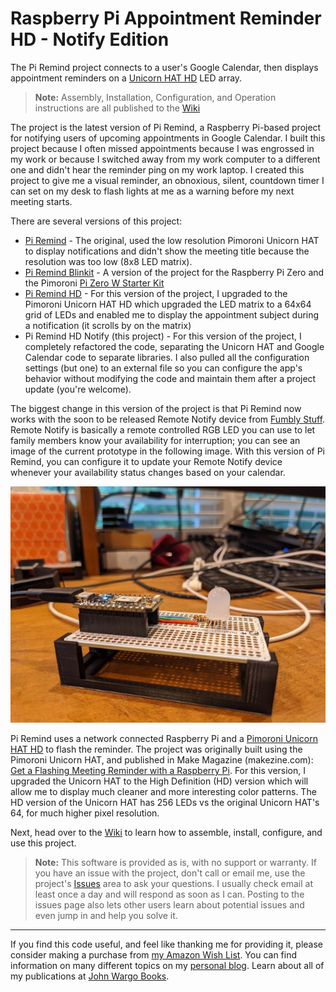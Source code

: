 # Raspberry Pi Appointment Reminder HD - Notify Edition

The Pi Remind project connects to a user's Google Calendar, then displays appointment reminders on a [Unicorn HAT HD](https://shop.pimoroni.com/products/unicorn-hat-hd) LED array.

> **Note:** Assembly, Installation, Configuration, and Operation instructions are all published to the [Wiki](https://github.com/johnwargo/pi-remind-hd-notify/wiki)

The project is the latest version of Pi Remind, a Raspberry Pi-based project for notifying users of upcoming appointments in Google Calendar. I built this project because I often missed appointments because I was engrossed in my work or because I switched away from my work computer to a different one and didn't hear the reminder ping on my work laptop. I created this project to give me a visual reminder, an obnoxious, silent, countdown timer I can set on my desk to flash lights at me as a warning before my next meeting starts.

There are several versions of this project:

+ [Pi Remind](https://github.com/johnwargo/pi-remind) - The original, used the low resolution Pimoroni Unicorn HAT to display notifications and didn't show the meeting title because the resolution was too low (8x8 LED matrix).
+ [Pi Remind Blinkit](https://github.com/johnwargo/pi-remind-zero-blinkt) - A version of the project for the Raspberry Pi Zero and the Pimoroni [Pi Zero W Starter Kit](https://shop.pimoroni.com/products/pi-zero-w-starter-kit)
+ [Pi Remind HD](https://github.com/johnwargo/pi-remind-hd) - For this version of the project, I upgraded to the Pimoroni Unicorn HAT HD which upgraded the LED matrix to a 64x64 grid of LEDs and enabled me to display the appointment subject during a notification (it scrolls by on the matrix)
+ Pi Remind HD Notify (this project) - For this version of the project, I completely refactored the code, separating the Unicorn HAT and Google Calendar code to separate libraries. I also pulled all the configuration settings (but one) to an external file so you can configure the app's behavior without modifying the code and maintain them after a project update (you're welcome). 

The biggest change in this version of the project is that Pi Remind now works with the soon to be released Remote Notify device from [Fumbly Stuff](https://fumblystuff.com). Remote Notify is basically a remote controlled RGB LED you can use to let family members know  your availability for interruption; you can see an image of the current prototype in the following image. With this version of Pi Remind, you can configure it to update your Remote Notify device whenever your availability status changes based on your calendar.

![Remote Notify Prototype](https://github.com/johnwargo/pi-remind-hd-notify/blob/master/images/remote-notify-prototype.png)

Pi Remind uses a network connected Raspberry Pi and a [Pimoroni Unicorn HAT HD](https://shop.pimoroni.com/products/unicorn-hat-hd) to flash the reminder. The project was originally built using the Pimoroni Unicorn HAT, and published in Make Magazine (makezine.com): [Get a Flashing Meeting Reminder with a Raspberry Pi](http://makezine.com/projects/get-a-flashing-meeting-reminder-with-a-raspberry-pi/). For this version, I upgraded the Unicorn HAT to the High Definition (HD) version which will allow me to display much cleaner and more interesting color patterns. The HD version of the Unicorn HAT has 256 LEDs vs the original Unicorn HAT's 64, for much higher pixel resolution.

Next, head over to the  [Wiki](https://github.com/johnwargo/pi-remind-hd-notify/wiki) to learn how to assemble, install, configure, and use this project.

> **Note:** This software is provided as is, with no support or warranty. If you have an issue with the project, don't call or email me, use the project's [Issues](https://github.com/johnwargo/pi-remind-hd-notify/issues) area to ask your questions. I usually check email at least once a day and will respond as soon as I can. Posting to the issues page also lets other users learn about potential issues and even jump in and help you solve it.

***

If you find this code useful, and feel like thanking me for providing it, please consider making a purchase from [my Amazon Wish List](https://amzn.com/w/1WI6AAUKPT5P9). You can find information on many different topics on my [personal blog](http://www.johnwargo.com). Learn about all of my publications at [John Wargo Books](http://www.johnwargobooks.com).
